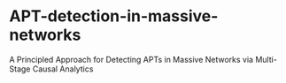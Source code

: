 # APT-detection-in-massive-networks
A Principled Approach for Detecting APTs in Massive Networks via Multi-Stage Causal Analytics
